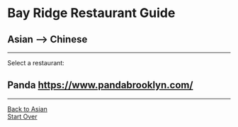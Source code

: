 # Bay Ridge Restaurant Guide
## Asian --> Chinese
---
Select a restaurant:
## Panda https://www.pandabrooklyn.com/
---
[Back to Asian](../asian)  
[Start Over](../home.md)